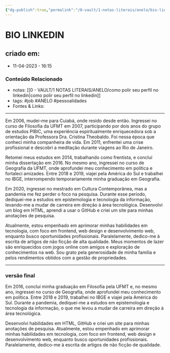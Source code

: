 ```yaml
---
{"dg-publish":true,"permalink":"/0-vault/1-notas-literais/anelo/bio-linkedin/","tags":["job","ANELO","pessoalidades"],"dgHomeLink":true,"dgShowLocalGraph":true,"dgShowFileTree":true,"dgEnableSearch":true}
---
```


# BIO LINKEDIN

## criado em: 
-  11-04-2023 - 16:15

### Conteúdo Relacionado
- notas: [[0 - VAULT/1 NOTAS LITERAIS/ANELO/como polir seu perfil no linkedin\|como polir seu perfil no linkedin]]
- tags: #job #ANELO #pessoalidades 
- Fontes & Links: 

---

Em 2006, mudei-me para Cuiabá, onde resido desde então. Ingressei no curso de Filosofia da UFMT em 2007, participando por dois anos do grupo de estudos PIBIC, uma experiência espiritualmente enriquecedora sob a orientação da Professora Dra. Cristina Theobaldo. Foi nessa época que conheci minha companheira de vida. Em 2011, enfrentei uma crise profissional e descobri a meditação durante viagens ao Rio de Janeiro.

Retomei meus estudos em 2014, trabalhando como frentista, e concluí minha dissertação em 2016. No mesmo ano, ingressei no curso de Geografia da UFMT, onde aprofundei meu conhecimento em política e fortaleci amizades. Entre 2018 e 2019, viajei pela América do Sul e trabalhei no IBGE, interrompendo temporariamente minha graduação em Geografia.

Em 2020, ingressei no mestrado em Cultura Contemporânea, mas a pandemia me fez perder o foco na pesquisa. Durante esse período, dediquei-me a estudos em epistemologia e tecnologia da informação, levando-me a mudar de carreira em direção à área tecnológica. Desenvolvi um blog em HTML, aprendi a usar o GitHub e criei um site para minhas anotações de pesquisa.

Atualmente, estou empenhado em aprimorar minhas habilidades em tecnologia, com foco em frontend, web design e desenvolvimento web, enquanto busco oportunidades profissionais. Paralelamente, dedico-me à escrita de artigos de não ficção de alta qualidade. Meus momentos de lazer são enriquecidos com jogos online com amigos e exploração de conhecimentos na web. Sou grato pela generosidade de minha família e pelos rendimentos obtidos com a gestão de propriedades.

---

### versão final

Em 2016, concluí minha graduação em Filosofia pela UFMT e, no mesmo ano, ingressei no curso de Geografia, onde aprofundei meu conhecimento em política. Entre 2018 e 2019, trabalhei no IBGE e viajei pela América do Sul. Durante a pandemia, dediquei-me a estudos em epistemologia e tecnologia da informação, o que me levou a mudar de carreira em direção à área tecnológica.  
  
Desenvolvi habilidades em HTML, GitHub e criei um site para minhas anotações de pesquisa. Atualmente, estou empenhado em aprimorar minhas habilidades em tecnologia, com foco em frontend, web design e desenvolvimento web, enquanto busco oportunidades profissionais. Paralelamente, dedico-me à escrita de artigos de não ficção de qualidade.
